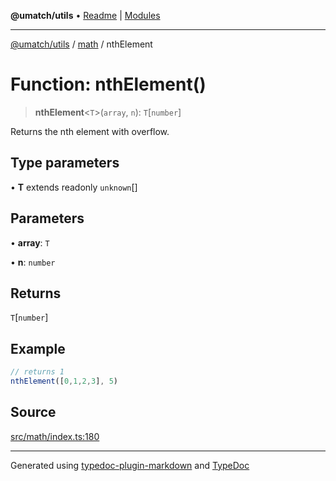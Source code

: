 **@umatch/utils** • [Readme](../../index.md) \| [Modules](../../modules.md)

***

[@umatch/utils](../../modules.md) / [math](../index.md) / nthElement

# Function: nthElement()

> **nthElement**\<`T`\>(`array`, `n`): `T`\[`number`\]

Returns the nth element with overflow.

## Type parameters

• **T** extends readonly `unknown`[]

## Parameters

• **array**: `T`

• **n**: `number`

## Returns

`T`\[`number`\]

## Example

```ts
// returns 1
nthElement([0,1,2,3], 5)
```

## Source

[src/math/index.ts:180](https://github.com/umatch-oficial/utils/blob/ed8915b/src/math/index.ts#L180)

***

Generated using [typedoc-plugin-markdown](https://www.npmjs.com/package/typedoc-plugin-markdown) and [TypeDoc](https://typedoc.org/)
